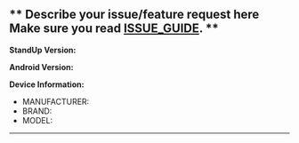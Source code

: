 ** Describe your issue/feature request here Make sure you read [ISSUE_GUIDE](https://github.com/kevalpatel2106/green-build/blob/master/.github/ISSUE_GUIDE.md). **
-------------------------------------

**StandUp Version:** <!-- e.g. Version 1.0.0 -->

**Android Version:** <!-- Android 8.1 -->

**Device Information:**  
- MANUFACTURER: <!-- e.g. Samsung Electornics Limited -->  
- BRAND: <!-- e.g. Galaxy S4 -->  
- MODEL: <!-- e.g. GT-I9500 -->  
-------------------------------------